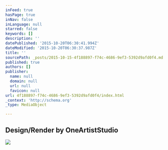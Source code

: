 ```yaml
---
inFeed: true
hasPage: true
inNav: false
inLanguage: null
starred: false
keywords: []
description: ''
datePublished: '2015-10-20T06:30:41.994Z'
dateModified: '2015-10-20T06:30:37.987Z'
title: ''
sourcePath: _posts/2015-10-15-4f188897-f74c-4686-9ef3-5392d9afd0f4.md
published: true
authors: []
publisher:
  name: null
  domain: null
  url: null
  favicon: null
url: 4f188897-f74c-4686-9ef3-5392d9afd0f4/index.html
_context: 'http://schema.org'
_type: MediaObject

---
```

<article style=""><h1>Design/Render by OneArtistStudio</h1><img src="http://40.media.tumblr.com/tumblr_lsbc0bkGl81r0xt1go1_500.jpg" /></article>